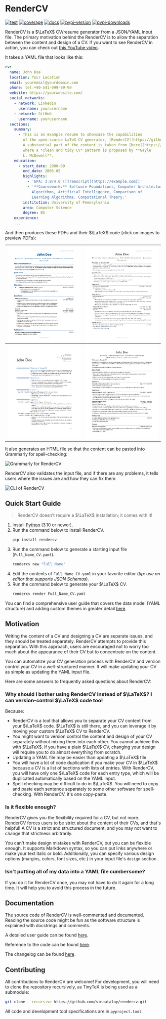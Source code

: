 # RenderCV

[![test](https://github.com/sinaatalay/rendercv/actions/workflows/test.yaml/badge.svg?branch=main)](https://github.com/sinaatalay/rendercv/actions/workflows/test.yaml)
[![coverage](https://coverage-badge.samuelcolvin.workers.dev/sinaatalay/rendercv.svg)](https://coverage-badge.samuelcolvin.workers.dev/redirect/sinaatalay/rendercv)
[![docs](https://img.shields.io/badge/docs-mkdocs-rgb(0%2C79%2C144))](https://sinaatalay.github.io/rendercv/)
[![pypi-version](https://img.shields.io/pypi/v/rendercv?label=PyPI%20version&color=rgb(0%2C79%2C144))](https://pypi.python.org/pypi/rendercv)
[![pypi-downloads](https://img.shields.io/pepy/dt/rendercv?label=PyPI%20downloads&color=rgb(0%2C%2079%2C%20144))](https://pypistats.org/packages/rendercv)


RenderCV is a $\LaTeX$ CV/resume generator from a JSON/YAML input file. The primary motivation behind the RenderCV is to allow the separation between the content and design of a CV. If you want to see RenderCV in action, you can check out [this YouTube video](https://youtu.be/0aXEArrN-_c?feature=shared).

It takes a YAML file that looks like this:

```yaml
cv:
  name: John Doe
  location: Your Location
  email: youremail@yourdomain.com
  phone: tel:+90-541-999-99-99
  website: https://yourwebsite.com/
  social_networks:
    - network: LinkedIn
      username: yourusername
    - network: GitHub
      username: yourusername
  sections:
    summary:
      - This is an example resume to showcase the capabilities
        of the open-source LaTeX CV generator, [RenderCV](https://github.com/sinaatalay/rendercv).
        A substantial part of the content is taken from [here](https://www.careercup.com/resume),
        where a *clean and tidy CV* pattern is proposed by **Gayle
        L. McDowell**.
    education:
      - start_date: 2000-09
        end_date: 2005-05
        highlights:
          - 'GPA: 3.9/4.0 ([Transcript](https://example.com))'
          - '**Coursework:** Software Foundations, Computer Architecture,
            Algorithms, Artificial Intelligence, Comparison of
            Learning Algorithms, Computational Theory.'
        institution: University of Pennsylvania
        area: Computer Science
        degree: BS
    experience:
    ...
```

And then produces these PDFs and their $\LaTeX$ code (click on images to preview PDFs):

|[![Classic Theme Example of RenderCV](https://raw.githubusercontent.com/sinaatalay/rendercv/main/docs/assets/images/classic.png)](https://raw.githubusercontent.com/sinaatalay/rendercv/main/examples/John_Doe_ClassicTheme_CV.pdf)|[![Sb2nov Theme Example of RenderCV](https://raw.githubusercontent.com/sinaatalay/rendercv/main/docs/assets/images/sb2nov.png)](https://raw.githubusercontent.com/sinaatalay/rendercv/main/examples/John_Doe_Sb2novTheme_CV.pdf)|
|-|-|
|[![Moderncv Theme Example of RenderCV](https://raw.githubusercontent.com/sinaatalay/rendercv/main/docs/assets/images/moderncv.png)](https://raw.githubusercontent.com/sinaatalay/rendercv/main/examples/John_Doe_ModerncvTheme_CV.pdf)|[![Engineeringresumes Theme Example of RenderCV](https://raw.githubusercontent.com/sinaatalay/rendercv/main/docs/assets/images/engineeringresumes.png)](https://raw.githubusercontent.com/sinaatalay/rendercv/main/examples/John_Doe_EngineeringresumesTheme_CV.pdf)|


It also generates an HTML file so that the content can be pasted into Grammarly for spell-checking:

![Grammarly for RenderCV](https://raw.githubusercontent.com/sinaatalay/rendercv/main/docs/assets/images/grammarly.gif)

RenderCV also validates the input file, and if there are any problems, it tells users where the issues are and how they can fix them:

![CLI of RenderCV](https://raw.githubusercontent.com/sinaatalay/rendercv/main/docs/assets/images/cli.gif)

## Quick Start Guide

> RenderCV doesn't require a $\LaTeX$ installation; it comes with it!

1.  Install [Python](https://www.python.org/downloads/) (3.10 or newer).
2.  Run the command below to install RenderCV.
    ```bash
    pip install rendercv
    ```
3.  Run the command below to generate a starting input file (`Full_Name_CV.yaml`).
    ```bash
    rendercv new "Full Name"
    ```
4.  Edit the contents of `Full_Name_CV.yaml` in your favorite editor (*tip: use an editor that supports JSON Schemas*).
5.  Run the command below to generate your $\LaTeX$ CV.
    ```bash
    rendercv render Full_Name_CV.yaml
    ```

You can find a comprehensive user guide that covers the data model (YAML structure) and adding custom themes in greater detail [here](https://sinaatalay.github.io/rendercv/user_guide).

## Motivation

Writing the content of a CV and designing a CV are separate issues, and they should be treated separately. RenderCV attempts to provide this separation. With this approach, users are encouraged not to worry too much about the appearance of their CV but to concentrate on the content.

You can automatize your CV generation process with RenderCV and version control your CV in a well-structured manner. It will make updating your CV as simple as updating the YAML input file.

Here are some answers to frequently asked questions about RenderCV:

### Why should I bother using RenderCV instead of $\LaTeX$? I can version-control $\LaTeX$ code too!

Because:

- RenderCV is a tool that allows you to separate your CV content from your $\LaTeX$ code. $\LaTeX$ is still there, and you can leverage it by moving your custom $\LaTeX$ CV to RenderCV.
- You might want to version control the content and design of your CV separately without mixing them into each other. You cannot achieve this with $\LaTeX$. If you have a plain $\LaTeX$ CV, changing your design will require you to do almost everything from scratch.
- Updating a YAML file may be easier than updating a $\LaTeX$ file.
- You will have a lot of code duplication if you make your CV in $\LaTeX$ because a CV is a list of sections with lists of entries. With RenderCV, you will have only one $\LaTeX$ code for each entry type, which will be duplicated automatically based on the YAML input.
- Spell checking may be difficult to do in $\LaTeX$. You will need to copy and paste each sentence separately to some other software for spell-checking. With RenderCV, it's one copy-paste.

### Is it flexible enough?

RenderCV gives you the flexibility required for a CV, but not more. RenderCV forces users to be strict about the content of their CVs, and that's helpful! A CV is a strict and structured document, and you may not want to change that strictness arbitrarily.

You can't make design mistakes with RenderCV, but you can be flexible enough. It supports Markdown syntax, so you can put links anywhere or make your text italic or bold. Additionally, you can specify various design options (margins, colors, font sizes, etc.) in your input file's `design` section.

### Isn't putting all of my data into a YAML file cumbersome?

If you do it for RenderCV once, you may not have to do it again for a long time. It will help you to avoid this process in the future.

## Documentation

The source code of RenderCV is well-commented and documented. Reading the source code might be fun as the software structure is explained with docstrings and comments.

A detailed user guide can be found [here](https://sinaatalay.github.io/rendercv/user_guide).

Reference to the code can be found [here](https://sinaatalay.github.io/rendercv/reference).

The changelog can be found [here](https://sinaatalay.github.io/rendercv/changelog).

## Contributing

All contributions to RenderCV are welcome! For development, you will need to clone the repository recursively, as TinyTeX is being used as a submodule:

```bash
git clone --recursive https://github.com/sinaatalay/rendercv.git
```

All code and development tool specifications are in `pyproject.toml`.
